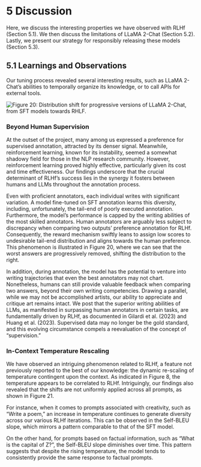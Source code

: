
# 5 Discussion

Here, we discuss the interesting properties we have observed with RLHf (Section 5.1). We then discuss the limitations of LLaMA 2-Chat (Section 5.2). Lastly, we present our strategy for responsibly releasing these models (Section 5.3).

## 5.1 Learnings and Observations

Our tuning process revealed several interesting results, such as LLaMA 2-Chat’s abilities to temporally organize its knowledge, or to call APIs for external tools.

![Figure 20: Distribution shift for progressive versions of LLaMA 2-Chat, from SFT models towards RHLF.](#)

### Beyond Human Supervision

At the outset of the project, many among us expressed a preference for supervised annotation, attracted by its denser signal. Meanwhile, reinforcement learning, known for its instability, seemed a somewhat shadowy field for those in the NLP research community. However, reinforcement learning proved highly effective, particularly given its cost and time effectiveness. Our findings underscore that the crucial determinant of RLHf’s success lies in the synergy it fosters between humans and LLMs throughout the annotation process.

Even with proficient annotators, each individual writes with significant variation. A model fine-tuned on SFT annotation learns this diversity, including, unfortunately, the tail-end of poorly executed annotation. Furthermore, the model’s performance is capped by the writing abilities of the most skilled annotators. Human annotators are arguably less subject to discrepancy when comparing two outputs’ preference annotation for RLHf. Consequently, the reward mechanism swiftly leans to assign low scores to undesirable tail-end distribution and aligns towards the human preference. This phenomenon is illustrated in Figure 20, where we can see that the worst answers are progressively removed, shifting the distribution to the right.

In addition, during annotation, the model has the potential to venture into writing trajectories that even the best annotators may not chart. Nonetheless, humans can still provide valuable feedback when comparing two answers, beyond their own writing competencies. Drawing a parallel, while we may not be accomplished artists, our ability to appreciate and critique art remains intact. We post that the superior writing abilities of LLMs, as manifested in surpassing human annotators in certain tasks, are fundamentally driven by RLHf, as documented in Gilardi et al. (2023) and Huang et al. (2023). Supervised data may no longer be the gold standard, and this evolving circumstance compels a reevaluation of the concept of “supervision.”

### In-Context Temperature Rescaling

We have observed an intriguing phenomenon related to RLHf, a feature not previously reported to the best of our knowledge: the dynamic re-scaling of temperature contingent upon the context. As indicated in Figure 8, the temperature appears to be correlated to RLHf. Intriguingly, our findings also revealed that the shifts are not uniformly applied across all prompts, as shown in Figure 21.

For instance, when it comes to prompts associated with creativity, such as “Write a poem,” an increase in temperature continues to generate diversity across our various RLHf iterations. This can be observed in the Self-BLEU slope, which mirrors a pattern comparable to that of the SFT model.

On the other hand, for prompts based on factual information, such as “What is the capital of Z?”, the Self-BLEU slope diminishes over time. This pattern suggests that despite the rising temperature, the model tends to consistently provide the same response to factual prompts.
